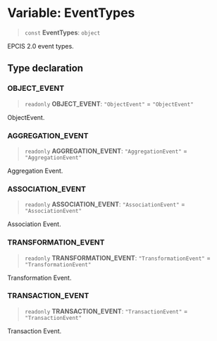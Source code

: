 # Variable: EventTypes

> `const` **EventTypes**: `object`

EPCIS 2.0 event types.

## Type declaration

### OBJECT\_EVENT

> `readonly` **OBJECT\_EVENT**: `"ObjectEvent"` = `"ObjectEvent"`

ObjectEvent.

### AGGREGATION\_EVENT

> `readonly` **AGGREGATION\_EVENT**: `"AggregationEvent"` = `"AggregationEvent"`

Aggregation Event.

### ASSOCIATION\_EVENT

> `readonly` **ASSOCIATION\_EVENT**: `"AssociationEvent"` = `"AssociationEvent"`

Association Event.

### TRANSFORMATION\_EVENT

> `readonly` **TRANSFORMATION\_EVENT**: `"TransformationEvent"` = `"TransformationEvent"`

Transformation Event.

### TRANSACTION\_EVENT

> `readonly` **TRANSACTION\_EVENT**: `"TransactionEvent"` = `"TransactionEvent"`

Transaction Event.
